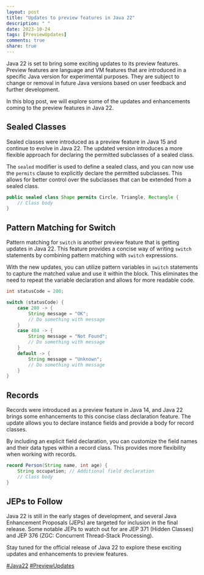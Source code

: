 ```yaml
---
layout: post
title: "Updates to preview features in Java 22"
description: " "
date: 2023-10-24
tags: [PreviewUpdates]
comments: true
share: true
---
```


Java 22 is set to bring some exciting updates to its preview features. Preview features are language and VM features that are introduced in a specific Java version for experimental purposes. They are subject to change or removal in future Java versions based on user feedback and further development.

In this blog post, we will explore some of the updates and enhancements coming to the preview features in Java 22.

## Sealed Classes

Sealed classes were introduced as a preview feature in Java 15 and continue to evolve in Java 22. The updated version introduces a more flexible approach for declaring the permitted subclasses of a sealed class.

The `sealed` modifier is used to define a sealed class, and you can now use the `permits` clause to explicitly declare the permitted subclasses. This allows for better control over the subclasses that can be extended from a sealed class.

```java
public sealed class Shape permits Circle, Triangle, Rectangle {
    // Class body
}
```

## Pattern Matching for Switch

Pattern matching for `switch` is another preview feature that is getting updates in Java 22. This feature provides a concise way of writing `switch` statements by combining pattern matching with `switch` expressions.

With the new updates, you can utilize pattern variables in `switch` statements to capture the matched value and use it within the block. This eliminates the need to repeat the variable declaration and allows for more readable code.

```java
int statusCode = 200;

switch (statusCode) {
    case 200 -> {
        String message = "OK";
        // Do something with message
    }
    case 404 -> {
        String message = "Not Found";
        // Do something with message
    }
    default -> {
        String message = "Unknown";
        // Do something with message
    }
}
```

## Records

Records were introduced as a preview feature in Java 14, and Java 22 brings some enhancements to this concise class declaration feature. The update allows you to declare instance fields and provide a body for record classes.

By including an explicit field declaration, you can customize the field names and their data types within a record class. This provides more flexibility when working with records.

```java
record Person(String name, int age) {
    String occupation; // Additional field declaration
    // Class body
}
```

## JEPs to Follow

Java 22 is still in the early stages of development, and several Java Enhancement Proposals (JEPs) are targeted for inclusion in the final release. Some notable JEPs to watch out for are JEP 371 (Hidden Classes) and JEP 376 (ZGC: Concurrent Thread-Stack Processing).

Stay tuned for the official release of Java 22 to explore these exciting updates and enhancements to preview features.

[#Java22](https://www.java.com) [#PreviewUpdates](https://www.java.com/preview-updates)